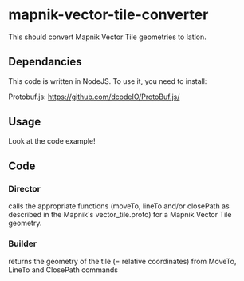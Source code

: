 # mapnik-vector-tile-converter

This should convert Mapnik Vector Tile geometries to latlon.

## Dependancies

This code is written in NodeJS. To use it, you need to install:

Protobuf.js: <https://github.com/dcodeIO/ProtoBuf.js/>

## Usage

Look at the code example!

## Code

### Director
calls the appropriate functions (moveTo, lineTo and/or closePath as described in the Mapnik's vector_tile.proto) for a Mapnik Vector Tile geometry.

### Builder
returns the geometry of the tile (= relative coordinates) from MoveTo, LineTo and ClosePath commands
